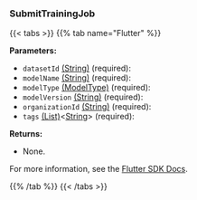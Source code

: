 ### SubmitTrainingJob

{{< tabs >}}
{{% tab name="Flutter" %}}

**Parameters:**

- `datasetId` [(String)](https://api.flutter.dev/flutter/dart-core/String-class.html) (required):
- `modelName` [(String)](https://api.flutter.dev/flutter/dart-core/String-class.html) (required):
- `modelType` [(ModelType)](https://flutter.viam.dev/viam_protos.app.ml_training/ModelType-class.html) (required):
- `modelVersion` [(String)](https://api.flutter.dev/flutter/dart-core/String-class.html) (required):
- `organizationId` [(String)](https://api.flutter.dev/flutter/dart-core/String-class.html) (required):
- `tags` [(List)](https://api.flutter.dev/flutter/dart-core/List-class.html)<[String](https://api.flutter.dev/flutter/dart-core/String-class.html)> (required):

**Returns:**

- None.

For more information, see the [Flutter SDK Docs](https://flutter.viam.dev/viam_protos.app.ml_training/MLTrainingServiceClient/submitTrainingJob.html).

{{% /tab %}}
{{< /tabs >}}
